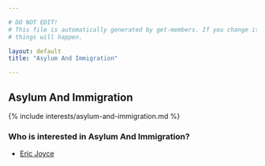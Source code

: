 ```yaml
---

# DO NOT EDIT!
# This file is automatically generated by get-members. If you change it, bad
# things will happen.

layout: default
title: "Asylum And Immigration"

---
```


## Asylum And Immigration

{% include interests/asylum-and-immigration.md %}

### Who is interested in Asylum And Immigration?


* [Eric Joyce](/members/eric-joyce.html)
